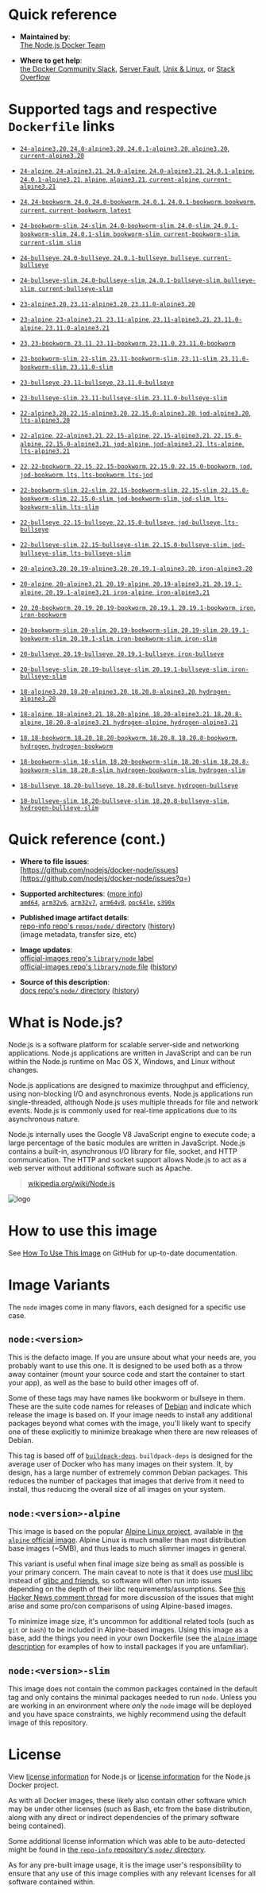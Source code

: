 <!--

********************************************************************************

WARNING:

    DO NOT EDIT "node/README.md"

    IT IS AUTO-GENERATED

    (from the other files in "node/" combined with a set of templates)

********************************************************************************

-->

# Quick reference

-	**Maintained by**:  
	[The Node.js Docker Team](https://github.com/nodejs/docker-node)

-	**Where to get help**:  
	[the Docker Community Slack](https://dockr.ly/comm-slack), [Server Fault](https://serverfault.com/help/on-topic), [Unix & Linux](https://unix.stackexchange.com/help/on-topic), or [Stack Overflow](https://stackoverflow.com/help/on-topic)

# Supported tags and respective `Dockerfile` links

-	[`24-alpine3.20`, `24.0-alpine3.20`, `24.0.1-alpine3.20`, `alpine3.20`, `current-alpine3.20`](https://github.com/nodejs/docker-node/blob/d9138b93aec8cd4b4febaae0b4e40b3272015ca6/24/alpine3.20/Dockerfile)

-	[`24-alpine`, `24-alpine3.21`, `24.0-alpine`, `24.0-alpine3.21`, `24.0.1-alpine`, `24.0.1-alpine3.21`, `alpine`, `alpine3.21`, `current-alpine`, `current-alpine3.21`](https://github.com/nodejs/docker-node/blob/d9138b93aec8cd4b4febaae0b4e40b3272015ca6/24/alpine3.21/Dockerfile)

-	[`24`, `24-bookworm`, `24.0`, `24.0-bookworm`, `24.0.1`, `24.0.1-bookworm`, `bookworm`, `current`, `current-bookworm`, `latest`](https://github.com/nodejs/docker-node/blob/d9138b93aec8cd4b4febaae0b4e40b3272015ca6/24/bookworm/Dockerfile)

-	[`24-bookworm-slim`, `24-slim`, `24.0-bookworm-slim`, `24.0-slim`, `24.0.1-bookworm-slim`, `24.0.1-slim`, `bookworm-slim`, `current-bookworm-slim`, `current-slim`, `slim`](https://github.com/nodejs/docker-node/blob/d9138b93aec8cd4b4febaae0b4e40b3272015ca6/24/bookworm-slim/Dockerfile)

-	[`24-bullseye`, `24.0-bullseye`, `24.0.1-bullseye`, `bullseye`, `current-bullseye`](https://github.com/nodejs/docker-node/blob/d9138b93aec8cd4b4febaae0b4e40b3272015ca6/24/bullseye/Dockerfile)

-	[`24-bullseye-slim`, `24.0-bullseye-slim`, `24.0.1-bullseye-slim`, `bullseye-slim`, `current-bullseye-slim`](https://github.com/nodejs/docker-node/blob/d9138b93aec8cd4b4febaae0b4e40b3272015ca6/24/bullseye-slim/Dockerfile)

-	[`23-alpine3.20`, `23.11-alpine3.20`, `23.11.0-alpine3.20`](https://github.com/nodejs/docker-node/blob/f6908ff3eb35a5d0c8fc60086fd29ae16e3abdba/23/alpine3.20/Dockerfile)

-	[`23-alpine`, `23-alpine3.21`, `23.11-alpine`, `23.11-alpine3.21`, `23.11.0-alpine`, `23.11.0-alpine3.21`](https://github.com/nodejs/docker-node/blob/f6908ff3eb35a5d0c8fc60086fd29ae16e3abdba/23/alpine3.21/Dockerfile)

-	[`23`, `23-bookworm`, `23.11`, `23.11-bookworm`, `23.11.0`, `23.11.0-bookworm`](https://github.com/nodejs/docker-node/blob/f6908ff3eb35a5d0c8fc60086fd29ae16e3abdba/23/bookworm/Dockerfile)

-	[`23-bookworm-slim`, `23-slim`, `23.11-bookworm-slim`, `23.11-slim`, `23.11.0-bookworm-slim`, `23.11.0-slim`](https://github.com/nodejs/docker-node/blob/f6908ff3eb35a5d0c8fc60086fd29ae16e3abdba/23/bookworm-slim/Dockerfile)

-	[`23-bullseye`, `23.11-bullseye`, `23.11.0-bullseye`](https://github.com/nodejs/docker-node/blob/f6908ff3eb35a5d0c8fc60086fd29ae16e3abdba/23/bullseye/Dockerfile)

-	[`23-bullseye-slim`, `23.11-bullseye-slim`, `23.11.0-bullseye-slim`](https://github.com/nodejs/docker-node/blob/f6908ff3eb35a5d0c8fc60086fd29ae16e3abdba/23/bullseye-slim/Dockerfile)

-	[`22-alpine3.20`, `22.15-alpine3.20`, `22.15.0-alpine3.20`, `jod-alpine3.20`, `lts-alpine3.20`](https://github.com/nodejs/docker-node/blob/9bb97e784231f01e61df4d22aaa95a110432a1c7/22/alpine3.20/Dockerfile)

-	[`22-alpine`, `22-alpine3.21`, `22.15-alpine`, `22.15-alpine3.21`, `22.15.0-alpine`, `22.15.0-alpine3.21`, `jod-alpine`, `jod-alpine3.21`, `lts-alpine`, `lts-alpine3.21`](https://github.com/nodejs/docker-node/blob/9bb97e784231f01e61df4d22aaa95a110432a1c7/22/alpine3.21/Dockerfile)

-	[`22`, `22-bookworm`, `22.15`, `22.15-bookworm`, `22.15.0`, `22.15.0-bookworm`, `jod`, `jod-bookworm`, `lts`, `lts-bookworm`, `lts-jod`](https://github.com/nodejs/docker-node/blob/9bb97e784231f01e61df4d22aaa95a110432a1c7/22/bookworm/Dockerfile)

-	[`22-bookworm-slim`, `22-slim`, `22.15-bookworm-slim`, `22.15-slim`, `22.15.0-bookworm-slim`, `22.15.0-slim`, `jod-bookworm-slim`, `jod-slim`, `lts-bookworm-slim`, `lts-slim`](https://github.com/nodejs/docker-node/blob/9bb97e784231f01e61df4d22aaa95a110432a1c7/22/bookworm-slim/Dockerfile)

-	[`22-bullseye`, `22.15-bullseye`, `22.15.0-bullseye`, `jod-bullseye`, `lts-bullseye`](https://github.com/nodejs/docker-node/blob/9bb97e784231f01e61df4d22aaa95a110432a1c7/22/bullseye/Dockerfile)

-	[`22-bullseye-slim`, `22.15-bullseye-slim`, `22.15.0-bullseye-slim`, `jod-bullseye-slim`, `lts-bullseye-slim`](https://github.com/nodejs/docker-node/blob/9bb97e784231f01e61df4d22aaa95a110432a1c7/22/bullseye-slim/Dockerfile)

-	[`20-alpine3.20`, `20.19-alpine3.20`, `20.19.1-alpine3.20`, `iron-alpine3.20`](https://github.com/nodejs/docker-node/blob/59723c6c97abbac39c8fbc4fa09ab52ba33d42db/20/alpine3.20/Dockerfile)

-	[`20-alpine`, `20-alpine3.21`, `20.19-alpine`, `20.19-alpine3.21`, `20.19.1-alpine`, `20.19.1-alpine3.21`, `iron-alpine`, `iron-alpine3.21`](https://github.com/nodejs/docker-node/blob/59723c6c97abbac39c8fbc4fa09ab52ba33d42db/20/alpine3.21/Dockerfile)

-	[`20`, `20-bookworm`, `20.19`, `20.19-bookworm`, `20.19.1`, `20.19.1-bookworm`, `iron`, `iron-bookworm`](https://github.com/nodejs/docker-node/blob/59723c6c97abbac39c8fbc4fa09ab52ba33d42db/20/bookworm/Dockerfile)

-	[`20-bookworm-slim`, `20-slim`, `20.19-bookworm-slim`, `20.19-slim`, `20.19.1-bookworm-slim`, `20.19.1-slim`, `iron-bookworm-slim`, `iron-slim`](https://github.com/nodejs/docker-node/blob/59723c6c97abbac39c8fbc4fa09ab52ba33d42db/20/bookworm-slim/Dockerfile)

-	[`20-bullseye`, `20.19-bullseye`, `20.19.1-bullseye`, `iron-bullseye`](https://github.com/nodejs/docker-node/blob/59723c6c97abbac39c8fbc4fa09ab52ba33d42db/20/bullseye/Dockerfile)

-	[`20-bullseye-slim`, `20.19-bullseye-slim`, `20.19.1-bullseye-slim`, `iron-bullseye-slim`](https://github.com/nodejs/docker-node/blob/59723c6c97abbac39c8fbc4fa09ab52ba33d42db/20/bullseye-slim/Dockerfile)

-	[`18-alpine3.20`, `18.20-alpine3.20`, `18.20.8-alpine3.20`, `hydrogen-alpine3.20`](https://github.com/nodejs/docker-node/blob/ba2b3e61e6aaf4643108fb5f1cda9ee5238efde5/18/alpine3.20/Dockerfile)

-	[`18-alpine`, `18-alpine3.21`, `18.20-alpine`, `18.20-alpine3.21`, `18.20.8-alpine`, `18.20.8-alpine3.21`, `hydrogen-alpine`, `hydrogen-alpine3.21`](https://github.com/nodejs/docker-node/blob/ba2b3e61e6aaf4643108fb5f1cda9ee5238efde5/18/alpine3.21/Dockerfile)

-	[`18`, `18-bookworm`, `18.20`, `18.20-bookworm`, `18.20.8`, `18.20.8-bookworm`, `hydrogen`, `hydrogen-bookworm`](https://github.com/nodejs/docker-node/blob/ba2b3e61e6aaf4643108fb5f1cda9ee5238efde5/18/bookworm/Dockerfile)

-	[`18-bookworm-slim`, `18-slim`, `18.20-bookworm-slim`, `18.20-slim`, `18.20.8-bookworm-slim`, `18.20.8-slim`, `hydrogen-bookworm-slim`, `hydrogen-slim`](https://github.com/nodejs/docker-node/blob/ba2b3e61e6aaf4643108fb5f1cda9ee5238efde5/18/bookworm-slim/Dockerfile)

-	[`18-bullseye`, `18.20-bullseye`, `18.20.8-bullseye`, `hydrogen-bullseye`](https://github.com/nodejs/docker-node/blob/ba2b3e61e6aaf4643108fb5f1cda9ee5238efde5/18/bullseye/Dockerfile)

-	[`18-bullseye-slim`, `18.20-bullseye-slim`, `18.20.8-bullseye-slim`, `hydrogen-bullseye-slim`](https://github.com/nodejs/docker-node/blob/ba2b3e61e6aaf4643108fb5f1cda9ee5238efde5/18/bullseye-slim/Dockerfile)

# Quick reference (cont.)

-	**Where to file issues**:  
	[https://github.com/nodejs/docker-node/issues](https://github.com/nodejs/docker-node/issues?q=)

-	**Supported architectures**: ([more info](https://github.com/docker-library/official-images#architectures-other-than-amd64))  
	[`amd64`](https://hub.docker.com/r/amd64/node/), [`arm32v6`](https://hub.docker.com/r/arm32v6/node/), [`arm32v7`](https://hub.docker.com/r/arm32v7/node/), [`arm64v8`](https://hub.docker.com/r/arm64v8/node/), [`ppc64le`](https://hub.docker.com/r/ppc64le/node/), [`s390x`](https://hub.docker.com/r/s390x/node/)

-	**Published image artifact details**:  
	[repo-info repo's `repos/node/` directory](https://github.com/docker-library/repo-info/blob/master/repos/node) ([history](https://github.com/docker-library/repo-info/commits/master/repos/node))  
	(image metadata, transfer size, etc)

-	**Image updates**:  
	[official-images repo's `library/node` label](https://github.com/docker-library/official-images/issues?q=label%3Alibrary%2Fnode)  
	[official-images repo's `library/node` file](https://github.com/docker-library/official-images/blob/master/library/node) ([history](https://github.com/docker-library/official-images/commits/master/library/node))

-	**Source of this description**:  
	[docs repo's `node/` directory](https://github.com/docker-library/docs/tree/master/node) ([history](https://github.com/docker-library/docs/commits/master/node))

# What is Node.js?

Node.js is a software platform for scalable server-side and networking applications. Node.js applications are written in JavaScript and can be run within the Node.js runtime on Mac OS X, Windows, and Linux without changes.

Node.js applications are designed to maximize throughput and efficiency, using non-blocking I/O and asynchronous events. Node.js applications run single-threaded, although Node.js uses multiple threads for file and network events. Node.js is commonly used for real-time applications due to its asynchronous nature.

Node.js internally uses the Google V8 JavaScript engine to execute code; a large percentage of the basic modules are written in JavaScript. Node.js contains a built-in, asynchronous I/O library for file, socket, and HTTP communication. The HTTP and socket support allows Node.js to act as a web server without additional software such as Apache.

> [wikipedia.org/wiki/Node.js](https://en.wikipedia.org/wiki/Node.js)

![logo](https://raw.githubusercontent.com/docker-library/docs/01c12653951b2fe592c1f93a13b4e289ada0e3a1/node/logo.png)

# How to use this image

See [How To Use This Image](https://github.com/nodejs/docker-node/blob/master/README.md#how-to-use-this-image) on GitHub for up-to-date documentation.

# Image Variants

The `node` images come in many flavors, each designed for a specific use case.

## `node:<version>`

This is the defacto image. If you are unsure about what your needs are, you probably want to use this one. It is designed to be used both as a throw away container (mount your source code and start the container to start your app), as well as the base to build other images off of.

Some of these tags may have names like bookworm or bullseye in them. These are the suite code names for releases of [Debian](https://wiki.debian.org/DebianReleases) and indicate which release the image is based on. If your image needs to install any additional packages beyond what comes with the image, you'll likely want to specify one of these explicitly to minimize breakage when there are new releases of Debian.

This tag is based off of [`buildpack-deps`](https://hub.docker.com/_/buildpack-deps/). `buildpack-deps` is designed for the average user of Docker who has many images on their system. It, by design, has a large number of extremely common Debian packages. This reduces the number of packages that images that derive from it need to install, thus reducing the overall size of all images on your system.

## `node:<version>-alpine`

This image is based on the popular [Alpine Linux project](https://alpinelinux.org), available in [the `alpine` official image](https://hub.docker.com/_/alpine). Alpine Linux is much smaller than most distribution base images (~5MB), and thus leads to much slimmer images in general.

This variant is useful when final image size being as small as possible is your primary concern. The main caveat to note is that it does use [musl libc](https://musl.libc.org) instead of [glibc and friends](https://www.etalabs.net/compare_libcs.html), so software will often run into issues depending on the depth of their libc requirements/assumptions. See [this Hacker News comment thread](https://news.ycombinator.com/item?id=10782897) for more discussion of the issues that might arise and some pro/con comparisons of using Alpine-based images.

To minimize image size, it's uncommon for additional related tools (such as `git` or `bash`) to be included in Alpine-based images. Using this image as a base, add the things you need in your own Dockerfile (see the [`alpine` image description](https://hub.docker.com/_/alpine/) for examples of how to install packages if you are unfamiliar).

## `node:<version>-slim`

This image does not contain the common packages contained in the default tag and only contains the minimal packages needed to run `node`. Unless you are working in an environment where *only* the `node` image will be deployed and you have space constraints, we highly recommend using the default image of this repository.

# License

View [license information](https://github.com/nodejs/node/blob/master/LICENSE) for Node.js or [license information](https://github.com/nodejs/docker-node/blob/master/LICENSE) for the Node.js Docker project.

As with all Docker images, these likely also contain other software which may be under other licenses (such as Bash, etc from the base distribution, along with any direct or indirect dependencies of the primary software being contained).

Some additional license information which was able to be auto-detected might be found in [the `repo-info` repository's `node/` directory](https://github.com/docker-library/repo-info/tree/master/repos/node).

As for any pre-built image usage, it is the image user's responsibility to ensure that any use of this image complies with any relevant licenses for all software contained within.
